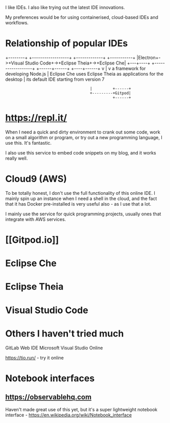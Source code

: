 I like IDEs. I also like trying out the latest IDE innovations.

My preferences would be for using containerised, cloud-based IDEs and workflows.

# Relationship of popular IDEs

+--------+  +------------------+  +-------------+  +-----------+
|Electron+->+Visual Studio Code+->+Eclipse Theia+->+Eclipse Che|
+---+----+  +------------------+  +------+------+  +----+------+
    v                                    |              v
a framework for developing Node.js       |         Eclipse Che uses Eclipse Theia as
applications for the desktop             |         its default IDE starting from version 7

                                         |         +------+
                                         +---------+Gitpod|
                                                   +------+

# https://repl.it/

When I need a quick and dirty environment to crank out some code, work on a small algorithm or program, or try out a new programming language, I use this. It's fantastic. 

I also use this service to embed code snippets on my blog, and it works really well.

# Cloud9 (AWS)
To be totally honest, I don't use the full functionality of this online IDE. I mainly spin up an instance when I need a shell in the cloud, and the fact that it has Docker pre-installed is very useful also - as I use that a lot.

I mainly use the service for quick programming projects, usually ones that integrate with AWS services.

# [[Gitpod.io]]





# Eclipse Che

# Eclipse Theia

# Visual Studio Code


# Others I haven't tried much

GitLab Web IDE
Microsoft Visual Studio Online

https://tio.run/ - try it online

# Notebook interfaces

## https://observablehq.com

Haven't made great use of this yet, but it's a super lightweight notebook
interface - https://en.wikipedia.org/wiki/Notebook_interface
